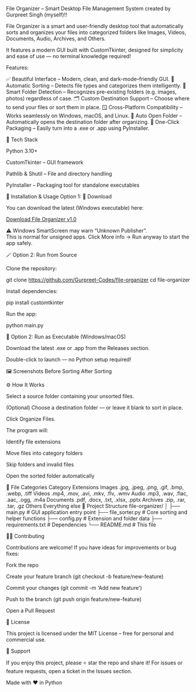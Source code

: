 File Organizer – Smart Desktop File Management System created by Gurpreet Singh (myself)!!

File Organizer is a smart and user-friendly desktop tool that automatically sorts and organizes your files into categorized folders like Images, Videos, Documents, Audio, Archives, and Others.

It features a modern GUI built with CustomTkinter, designed for simplicity and ease of use — no terminal knowledge required!

Features:

✅ Beautiful Interface – Modern, clean, and dark-mode–friendly GUI.
🧠 Automatic Sorting – Detects file types and categorizes them intelligently.
📁 Smart Folder Detection – Recognizes pre-existing folders (e.g. images, photos) regardless of case.
🗂 Custom Destination Support – Choose where to send your files or sort them in place.
🪟 Cross-Platform Compatibility – Works seamlessly on Windows, macOS, and Linux.
📂 Auto Open Folder – Automatically opens the destination folder after organizing.
💾 One-Click Packaging – Easily turn into a .exe or .app using PyInstaller.

🧩 Tech Stack

Python 3.10+

CustomTkinter – GUI framework

Pathlib & Shutil – File and directory handling

PyInstaller – Packaging tool for standalone executables

🚀 Installation & Usage
Option 1: 💾 Download

You can download the latest (Windows executable) here:

[Download File Organizer v1.0](https://github.com/Gurpreet-Codes/file-organizer/releases/download/v1.0.0/fileorganizer.exe)

⚠️ Windows SmartScreen may warn “Unknown Publisher”.  
This is normal for unsigned apps. Click More info → Run anyway to start the app safely.


🪄 Option 2: Run from Source

Clone the repository:

git clone https://github.com/Gurpreet-Codes/file-organizer
cd file-organizer


Install dependencies:

pip install customtkinter


Run the app:

python main.py

💾 Option 2: Run as Executable (Windows/macOS)

Download the latest .exe or .app from the Releases
 section.

Double-click to launch — no Python setup required!

🖼️ Screenshots
Before Sorting	After Sorting

	
⚙️ How It Works

Select a source folder containing your unsorted files.

(Optional) Choose a destination folder — or leave it blank to sort in place.

Click Organize Files.

The program will:

Identify file extensions

Move files into category folders

Skip folders and invalid files

Open the sorted folder automatically

🧠 File Categories
Category	Extensions
Images	.jpg, .jpeg, .png, .gif, .bmp, .webp, .tiff
Videos	.mp4, .mov, .avi, .mkv, .flv, .wmv
Audio	.mp3, .wav, .flac, .aac, .ogg, .m4a
Documents	.pdf, .docx, .txt, .xlsx, .pptx
Archives	.zip, .rar, .tar, .gz
Others	Everything else
🧱 Project Structure
file-organizer/
│
├── main.py              # GUI application entry point
├── file_sorter.py           # Core sorting and helper functions
├── config.py            # Extension and folder data
├── requirements.txt     # Dependencies
└── README.md            # This file

👨‍💻 Contributing

Contributions are welcome!
If you have ideas for improvements or bug fixes:

Fork the repo

Create your feature branch (git checkout -b feature/new-feature)

Commit your changes (git commit -m 'Add new feature')

Push to the branch (git push origin feature/new-feature)

Open a Pull Request

🪪 License

This project is licensed under the MIT License – free for personal and commercial use.

💬 Support

If you enjoy this project, please ⭐ star the repo and share it!
For issues or feature requests, open a ticket in the Issues section.

Made with ❤️ in Python